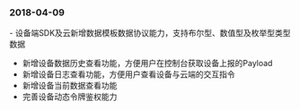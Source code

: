 ### 2018-04-09
- 设备端SDK及云新增数据模板数据协议能力，支持布尔型、数值型及枚举型类型数据
- 新增设备数据历史查看功能，方便用户在控制台获取设备上报的Payload
- 新增设备日志查看功能，方便用户查看设备与云端的交互指令
- 新增设备当前数据查看功能
- 完善设备动态令牌鉴权能力

